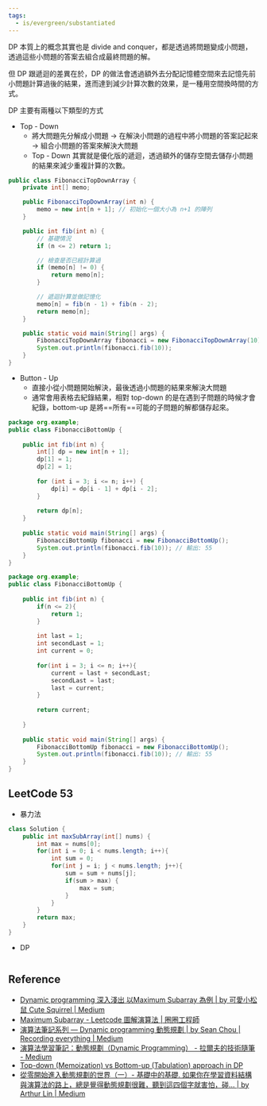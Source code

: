 ```yaml
---
tags:
  - is/evergreen/substantiated
---
```


DP 本質上的概念其實也是 divide and conquer，都是透過將問題變成小問題，透過這些小問題的答案去組合成最終問題的解。

但 DP 跟遞迴的差異在於，DP 的做法會透過額外去分配記憶體空間來去記憶先前小問題計算過後的結果，進而達到減少計算次數的效果，是一種用空間換時間的方式。

DP 主要有兩種以下類型的方式
- Top - Down
	- 將大問題先分解成小問題 -> 在解決小問題的過程中將小問題的答案記起來 -> 組合小問題的答案來解決大問題
	- Top - Down 其實就是優化版的遞迴，透過額外的儲存空間去儲存小問題的結果來減少重複計算的次數。
```java
public class FibonacciTopDownArray {
    private int[] memo;

    public FibonacciTopDownArray(int n) {
        memo = new int[n + 1]; // 初始化一個大小為 n+1 的陣列
    }

    public int fib(int n) {
        // 基礎情況
        if (n <= 2) return 1;

        // 檢查是否已經計算過
        if (memo[n] != 0) {
            return memo[n];
        }

        // 遞迴計算並做記憶化
        memo[n] = fib(n - 1) + fib(n - 2);
        return memo[n];
    }

    public static void main(String[] args) {
        FibonacciTopDownArray fibonacci = new FibonacciTopDownArray(10);
        System.out.println(fibonacci.fib(10)); 
    }
}

```

- Button - Up
	- 直接小從小問題開始解決，最後透過小問題的結果來解決大問題
	- 通常會用表格去紀錄結果，相對 top-down 的是在遇到子問題的時候才會紀錄，bottom-up 是將==所有==可能的子問題的解都儲存起來。

```java
package org.example;  
public class FibonacciBottomUp {  
  
    public int fib(int n) {  
        int[] dp = new int[n + 1];  
        dp[1] = 1;  
        dp[2] = 1;  
  
        for (int i = 3; i <= n; i++) {  
            dp[i] = dp[i - 1] + dp[i - 2];  
        }  
  
        return dp[n];  
    }  
  
    public static void main(String[] args) {  
        FibonacciBottomUp fibonacci = new FibonacciBottomUp();  
        System.out.println(fibonacci.fib(10)); // 輸出: 55  
    }  
}

```

```java
package org.example;  
public class FibonacciBottomUp {  
  
    public int fib(int n) {  
        if(n <= 2){  
            return 1;  
        }  
  
        int last = 1;  
        int secondLast = 1;  
        int current = 0;  
  
        for(int i = 3; i <= n; i++){  
            current = last + secondLast;  
            secondLast = last;  
            last = current;  
        }  
  
        return current;  
  
    }  
  
    public static void main(String[] args) {  
        FibonacciBottomUp fibonacci = new FibonacciBottomUp();  
        System.out.println(fibonacci.fib(10)); // 輸出: 55  
    }  
}
```


## LeetCode 53

- 暴力法
```java
class Solution {
    public int maxSubArray(int[] nums) {
        int max = nums[0];
        for(int i = 0; i < nums.length; i++){
            int sum = 0;
            for(int j = i; j < nums.length; j++){
                sum = sum + nums[j];
                if(sum > max) {
                    max = sum;
                }
            }
        }
        return max;
    }
}
```

- DP
```java

```


## Reference

- [Dynamic programming 深入淺出 以Maximum Subarray 為例 | by 可愛小松鼠 Cute Squirrel | Medium](https://medium.com/@cutesciuridae/dynamic-programming-%E6%B7%B1%E5%85%A5%E6%B7%BA%E5%87%BA-%E4%BB%A5maximum-subarray-%E7%82%BA%E4%BE%8B-2016aab967c0)
- [Maximum Subarray - Leetcode 圖解演算法 | 圈圈工程師](https://chanchandev.com/dsa/dsa-problem-maximum-subarray/4106250428/)
- [演算法筆記系列 — Dynamic programming 動態規劃 | by Sean Chou | Recording everything | Medium](https://medium.com/%E6%8A%80%E8%A1%93%E7%AD%86%E8%A8%98/%E6%BC%94%E7%AE%97%E6%B3%95%E7%AD%86%E8%A8%98%E7%B3%BB%E5%88%97-dynamic-programming-%E5%8B%95%E6%85%8B%E8%A6%8F%E5%8A%83-de980ca4a2d3)
- [演算法學習筆記：動態規劃（Dynamic Programming） - 拉爾夫的技術隨筆 - Medium](https://medium.com/@ralph-tech/%E6%BC%94%E7%AE%97%E6%B3%95%E5%AD%B8%E7%BF%92%E7%AD%86%E8%A8%98-%E5%8B%95%E6%85%8B%E8%A6%8F%E5%8A%83-dynamic-programming-db9453359559)
- [Top-down (Memoization) vs Bottom-up (Tabulation) approach in DP](https://www.enjoyalgorithms.com/blog/top-down-memoization-vs-bottom-up-tabulation)
- [從零開始進入動態規劃的世界（一）- 基礎中的基礎. 如果你在學習資料結構與演算法的路上，總是覺得動態規劃很難，聽到這四個字就害怕，碰… | by Arthur Lin | Medium](https://arthur-lin.medium.com/%E5%BE%9E%E9%9B%B6%E9%96%8B%E5%A7%8B%E9%80%B2%E5%85%A5%E5%8B%95%E6%85%8B%E8%A6%8F%E5%8A%83%E7%9A%84%E4%B8%96%E7%95%8C-%E4%B8%80-%E5%9F%BA%E7%A4%8E%E4%B8%AD%E7%9A%84%E5%9F%BA%E7%A4%8E-eee0695b3795)
